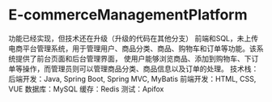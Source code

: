 # E-commerceManagementPlatform
功能已经实现，但技术还在升级（升级的代码在其他分支）
前端和SQL，未上传
电商平台管理系统，用于管理用户、商品分类、商品、购物车和订单等功能。该系统提供了前台页面和后台管理界面，
使用户能够浏览商品、添加到购物车、下订单等操作，而管理员则可以管理商品分类、商品信息以及订单的处理。
技术栈：
后端开发：Java, Spring Boot, Spring MVC, MyBatis
前端开发：HTML, CSS, VUE
数据库：MySQL
缓存：Redis
测试：Apifox
